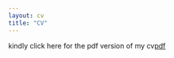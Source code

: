 ```yaml
---
layout: cv
title: "CV"
---
```

kindly click here for the pdf version of my cv<a href="https://github.com/Anannabiswas/anannabiswas.github.io/blob/main/assets/cv/Ananna_CV.pdf">pdf</a>
